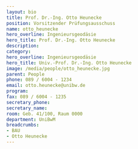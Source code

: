 ```yaml
---
layout: bio
title: Prof. Dr.-Ing. Otto Heunecke
position: Vorsitzender Prüfungsausschuss
name: otto_heunecke
hero_overline: Ingenieursgeodäsie
hero_title: Prof. Dr.-Ing. Otto Heunecke
description: 
category: 
hero_overline: Ingenieursgeodäsie
hero_title: Univ.-Prof. Dr.-Ing. Otto Heunecke
image: /media/people/otto_heunecke.jpg
parent: People
phone: 089 / 6004 - 1234
email: otto.heunecke@unibw.de
program: 
fax: 089 / 6004 - 1235
secretary_phone: 
secretary_name:
room: Geb. 41/100, Raum 0000
department: UniBwM
breadcrumbs:
- BAU
- Otto Heunecke
---
```



